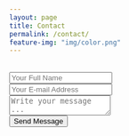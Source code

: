 ```yaml
---
layout: page
title: Contact
permalink: /contact/
feature-img: "img/color.png"
---
```


<form action="https://getsimpleform.com/messages?form_api_token=740d755f14cf2db8914d5d1a5a527d76" method="post">
  <!-- the redirect_to is optional, the form will redirect to the referrer on submission -->
  <input type='hidden' name='redirect_to' value='{{ site.url }}/thank-you/' /><br>
  <input type='text' name='name' placeholder='Your Full Name' /><br>
  <input type='email' name='email' placeholder='Your E-mail Address' /><br>
  <textarea name='message' placeholder='Write your message ...'></textarea><br>
  <input type='submit' value='Send Message' />
</form>

